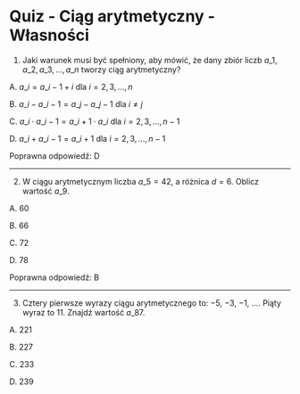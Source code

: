  # Quiz - Ciąg arytmetyczny - Własności

1. Jaki warunek musi być spełniony, aby mówić, że dany zbiór liczb $a\_1, a\_2, a\_3, \dots, a\_n$ tworzy ciąg arytmetyczny?

A. $a\_i = a\_{i-1} + i$ dla $i=2, 3, \dots, n$

B. $a\_i - a\_{i-1} = a\_j - a\_{j-1}$ dla $i\neq j$

C. $a\_i \cdot a\_{i-1} = a\_{i+1} \cdot a\_i$ dla $i=2, 3, \dots, n-1$

D. $a\_i + a\_{i-1} = a\_{i+1}$ dla $i=2, 3, \dots, n-1$

Poprawna odpowiedź: D

---

2. W ciągu arytmetycznym liczba $a\_5 = 42$, a różnica $d=6$. Oblicz wartość $a\_9$.

A. 60

B. 66

C. 72

D. 78

Poprawna odpowiedź: B

---

3. Cztery pierwsze wyrazy ciągu arytmetycznego to: $-5$, $-3$, $-1$, $\dots$. Piąty wyraz to $11$. Znajdź wartość $a\_{87}$.

A. 221

B. 227

C. 233

D. 239

